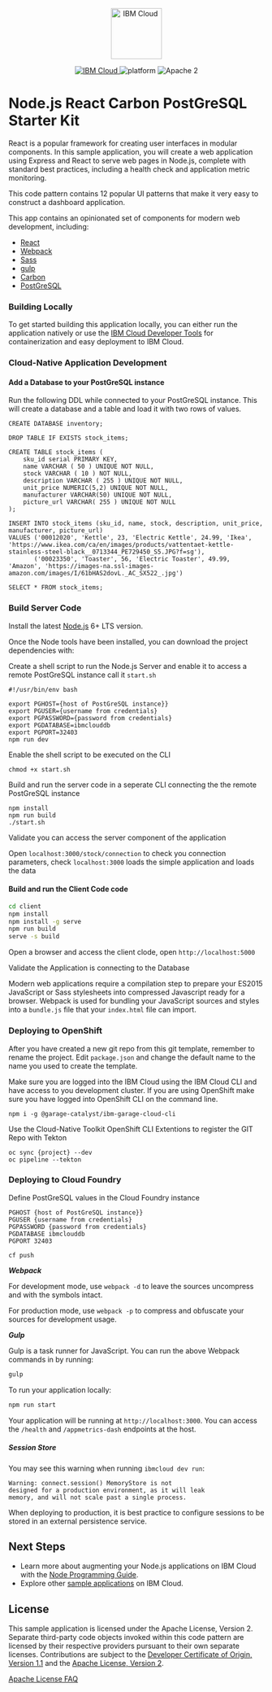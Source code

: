 <p align="center">
    <a href="http://kitura.io/">
        <img src="https://landscape.cncf.io/logos/ibm-member.svg" height="100" alt="IBM Cloud">
    </a>
</p>

<p align="center">
    <a href="https://cloud.ibm.com">
    <img src="https://img.shields.io/badge/IBM%20Cloud-powered-blue.svg" alt="IBM Cloud">
    </a>
    <img src="https://img.shields.io/badge/platform-node-lightgrey.svg?style=flat" alt="platform">
    <img src="https://img.shields.io/badge/license-Apache2-blue.svg?style=flat" alt="Apache 2">
</p>

# Node.js React Carbon PostGreSQL Starter Kit

React is a popular framework for creating user interfaces in modular components. In this sample application, you will create a web application using Express and React to serve web pages in Node.js, complete with standard best practices, including a health check and application metric monitoring.

This code pattern contains 12 popular UI patterns that make it very easy to construct a dashboard application.

This app contains an opinionated set of components for modern web development, including:

* [React](https://facebook.github.io/react/)
* [Webpack](https://webpack.github.io/)
* [Sass](http://sass-lang.com/) 
* [gulp](http://gulpjs.com/)
* [Carbon](https://www.carbondesignsystem.com/)
* [PostGreSQL](https://node-postgres.com/)

### Building Locally

To get started building this application locally, you can either run the application natively or use the [IBM Cloud Developer Tools](https://cloud.ibm.com/docs/cli?topic=cloud-cli-getting-started) for containerization and easy deployment to IBM Cloud.

### Cloud-Native Application Development

#### Add a Database to your PostGreSQL instance

Run the following DDL while connected to your PostGreSQL instance. This will create a database and a table 
and load it with two rows of values.

```
CREATE DATABASE inventory;

DROP TABLE IF EXISTS stock_items;

CREATE TABLE stock_items (
	sku_id serial PRIMARY KEY,
	name VARCHAR ( 50 ) UNIQUE NOT NULL,
	stock VARCHAR ( 10 ) NOT NULL,
	description VARCHAR ( 255 ) UNIQUE NOT NULL,
	unit_price NUMERIC(5,2) UNIQUE NOT NULL,
	manufacturer VARCHAR(50) UNIQUE NOT NULL,
	picture_url VARCHAR( 255 ) UNIQUE NOT NULL
);

INSERT INTO stock_items (sku_id, name, stock, description, unit_price, manufacturer, picture_url)
VALUES ('00012020', 'Kettle', 23, 'Electric Kettle', 24.99, 'Ikea', 'https://www.ikea.com/ca/en/images/products/vattentaet-kettle-stainless-steel-black__0713344_PE729450_S5.JPG?f=sg'),
       ('00023350', 'Toaster', 56, 'Electric Toaster', 49.99, 'Amazon', 'https://images-na.ssl-images-amazon.com/images/I/61bHAS2dovL._AC_SX522_.jpg')

SELECT * FROM stock_items;
``` 

### Build Server Code

Install the latest [Node.js](https://nodejs.org/en/download/) 6+ LTS version.

Once the Node tools have been installed, you can download the project dependencies with:


Create a shell script to run the Node.js Server and enable it to access
a remote PostGreSQL instance call it `start.sh`  
```
#!/usr/bin/env bash

export PGHOST={host of PostGreSQL instance}}
export PGUSER={username from credentials}
export PGPASSWORD={password from credentials}
export PGDATABASE=ibmclouddb
export PGPORT=32403
npm run dev
```
Enable the shell script to be executed on the CLI
```
chmod +x start.sh
```

Build and run the server code in a seperate CLI connecting the the remote PostGreSQL instance
```
npm install
npm run build
./start.sh
```
Validate you can access the server component of the application

Open `localhost:3000/stock/connection` to check you connection parameters, check  `localhost:3000` loads the 
simple application and loads the data

#### Build and run the Client Code code
```bash
cd client 
npm install
npm install -g serve
npm run build
serve -s build
```

Open a browser and access the client clode, open `http://localhost:5000`

Validate the Application is connecting to the Database

Modern web applications require a compilation step to prepare your ES2015 JavaScript or Sass stylesheets into compressed Javascript ready for a browser. Webpack is used for bundling your JavaScript sources and styles into a `bundle.js` file that your `index.html` file can import. 

### Deploying to OpenShift

After you have created a new git repo from this git template, remember to rename the project.
Edit `package.json` and change the default name to the name you used to create the template.

Make sure you are logged into the IBM Cloud using the IBM Cloud CLI and have access 
to you development cluster. If you are using OpenShift make sure you have logged into OpenShift CLI on the command line.

```$bash
npm i -g @garage-catalyst/ibm-garage-cloud-cli
```

Use the Cloud-Native Toolkit OpenShift CLI Extentions to register the GIT Repo with Tekton 

```$bash
oc sync {project} --dev
oc pipeline --tekton
```

### Deploying to Cloud Foundry

Define PostGreSQL values in the Cloud Foundry instance
```
PGHOST {host of PostGreSQL instance}}
PGUSER {username from credentials}
PGPASSWORD {password from credentials}
PGDATABASE ibmclouddb
PGPORT 32403
```

```
cf push
```

***Webpack***

For development mode, use `webpack -d` to leave the sources uncompress and with the symbols intact.

For production mode, use `webpack -p` to compress and obfuscate your sources for development usage.

***Gulp***

Gulp is a task runner for JavaScript. You can run the above Webpack commands in by running:
```bash
gulp
```

To run your application locally:
```bash
npm run start
```

Your application will be running at `http://localhost:3000`.  You can access the `/health` and `/appmetrics-dash` endpoints at the host.

##### Session Store

You may see this warning when running `ibmcloud dev run`:
```
Warning: connect.session() MemoryStore is not
designed for a production environment, as it will leak
memory, and will not scale past a single process.
```

When deploying to production, it is best practice to configure sessions to be stored in an external persistence service.

## Next Steps

* Learn more about augmenting your Node.js applications on IBM Cloud with the [Node Programming Guide](https://cloud.ibm.com/docs/node?topic=nodejs-getting-started).
* Explore other [sample applications](https://cloud.ibm.com/developer/appservice/starter-kits) on IBM Cloud.

## License

This sample application is licensed under the Apache License, Version 2. Separate third-party code objects invoked within this code pattern are licensed by their respective providers pursuant to their own separate licenses. Contributions are subject to the [Developer Certificate of Origin, Version 1.1](https://developercertificate.org/) and the [Apache License, Version 2](https://www.apache.org/licenses/LICENSE-2.0.txt).

[Apache License FAQ](https://www.apache.org/foundation/license-faq.html#WhatDoesItMEAN)



